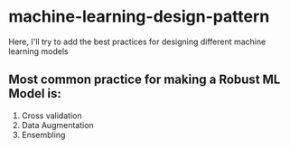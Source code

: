 # machine-learning-design-pattern
Here, I'll try to add the best practices for designing different machine learning models

## Most common practice for making a Robust ML Model is:
1. Cross validation
2. Data Augmentation
3. Ensembling
